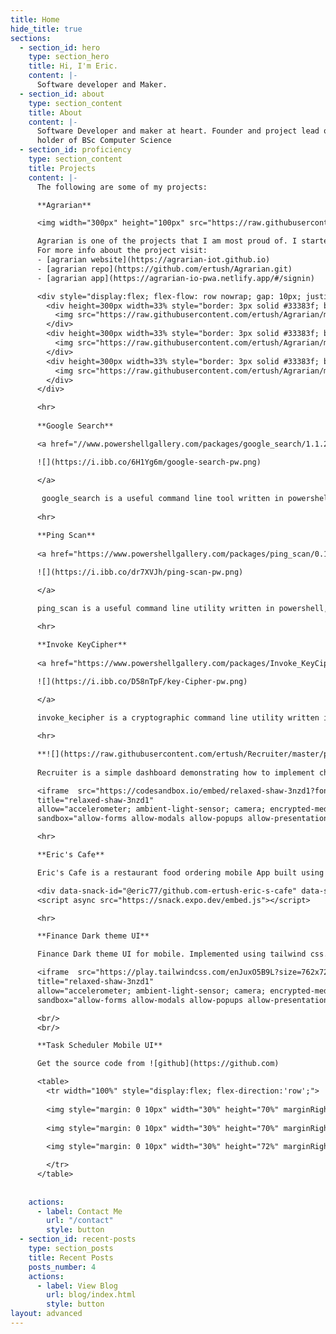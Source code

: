 ```yaml
---
title: Home
hide_title: true
sections:
  - section_id: hero
    type: section_hero
    title: Hi, I'm Eric.
    content: |-
      Software developer and Maker.
  - section_id: about
    type: section_content
    title: About
    content: |-
      Software Developer and maker at heart. Founder and project lead of [Agrarian](https://agrarian-iot.github.io). Full stack developer with an interest in IoT  and 
      holder of BSc Computer Science 
  - section_id: proficiency
    type: section_content
    title: Projects
    content: |-
      The following are some of my projects:

      **Agrarian**

      <img width="300px" height="100px" src="https://raw.githubusercontent.com/ertush/Agrarian/master/screenshots/Agrarian-Logo-1.png" alt="agrarian-logo" />

      Agrarian is one of the projects that I am most proud of. I started it back in school, and since then it has grown in leaps and bounds. 
      For more info about the project visit:
      - [agrarian website](https://agrarian-iot.github.io)
      - [agrarian repo](https://github.com/ertush/Agrarian.git)
      - [agrarian app](https://agrarian-io-pwa.netlify.app/#/signin) 

      <div style="display:flex; flex-flow: row nowrap; gap: 10px; justify-content: center align-items: center">
        <div height=300px width=33% style="border: 3px solid #33383f; border-radius: 20px; overflow: hidden">
          <img src="https://raw.githubusercontent.com/ertush/Agrarian/master/screenshots/mobile-sc1.png" alt="mobile-sc1"/>
        </div>
        <div height=300px width=33% style="border: 3px solid #33383f; border-radius: 20px; overflow: hidden">
          <img src="https://raw.githubusercontent.com/ertush/Agrarian/master/screenshots/mobile-sc4.png" alt="mobile-sc4"/>
        </div>
        <div height=300px width=33% style="border: 3px solid #33383f; border-radius: 20px; overflow: hidden">
          <img src="https://raw.githubusercontent.com/ertush/Agrarian/master/screenshots/mobile-sc5.png" alt="mobile-sc5"/>
        </div>
      </div>

      <hr>
      
      **Google Search**

      <a href="//www.powershellgallery.com/packages/google_search/1.1.2">

      ![](https://i.ibb.co/6H1Yg6m/google-search-pw.png)

      </a>
      
       google_search is a useful command line tool written in powershell. It can be run on any platform using docker. It is allows you to launch a google search from powershell or bash or any unix based terminal. 
      
      <hr>

      **Ping Scan**
      
      <a href="https://www.powershellgallery.com/packages/ping_scan/0.1.3.6">

      ![](https://i.ibb.co/dr7XVJh/ping-scan-pw.png)

      </a>
      
      ping_scan is a useful command line utility written in powershell, that allows you to scan a range of hosts in a LAN. It returns the number of alive host in a network as well as their respective Ip addresses. It is network interface specific. Download it from [powershell galery](https://www.powershellgallery.com/packages/ping_scan/0.1.3.6) or get the [docker image](https://hub.docker.com/r/ricodck/ping-addressrange/tags?page=1&ordering=last_updated)

      <hr>

      **Invoke KeyCipher**
      
      <a href="https://www.powershellgallery.com/packages/Invoke_KeyCipher/0.1.3.1">

      ![](https://i.ibb.co/D58nTpF/key-Cipher-pw.png)

      </a>
      
      invoke_kecipher is a cryptographic command line utility written in powershell and also available as a [docker image](https://hub.docker.com/r/ricodck/invoke-keycipher/tags?page=1&ordering=last_updated). Download it from [powershell gallery](https://www.powershellgallery.com/packages/Invoke_KeyCipher/0.1.3.1)

      <hr>

      **![](https://raw.githubusercontent.com/ertush/Recruiter/master/public/favicon.ico) Recruiter**
    
      Recruiter is a simple dashboard demonstrating how to implement charts using chart.js with support for dark and light theme. It uses sass as a css pre-processor.

      <iframe  src="https://codesandbox.io/embed/relaxed-shaw-3nzd1?fontsize=14&hidenavigation=1&theme=dark"style="width:100%; height:500px; border:3px solid #33383f; border-radius: 20px; overflow:hidden;"
      title="relaxed-shaw-3nzd1"
      allow="accelerometer; ambient-light-sensor; camera; encrypted-media; geolocation; gyroscope; hid; microphone; midi; payment; usb; vr; xr-spatial-tracking"
      sandbox="allow-forms allow-modals allow-popups allow-presentation allow-same-origin allow-scripts"></iframe>

      <hr>

      **Eric's Cafe**

      Eric's Cafe is a restaurant food ordering mobile App built using react native, redux and rn-tailwind

      <div data-snack-id="@eric77/github.com-ertush-eric-s-cafe" data-snack-platform="android" data-snack-preview="true" data-snack-theme="dark" style="overflow:hidden;background:#F9F9F9;border:3px solid #33383f;border-radius:20px; overflow:hidden;height:700px;width:100%"></div>
      <script async src="https://snack.expo.dev/embed.js"></script>

      <hr>

      **Finance Dark theme UI**

      Finance Dark theme UI for mobile. Implemented using tailwind css. The design is inspired by [ghulaam-rasool](https://dribbble.com/ghulaam-rasool). Checkout his designs on dribble, or explore the theme below.

      <iframe  src="https://play.tailwindcss.com/enJuxO5B9L?size=762x720" style="width:100%; height:760px; border: 3px solid #33383f; border-radius: 20px; overflow:hidden;"
      title="relaxed-shaw-3nzd1"
      allow="accelerometer; ambient-light-sensor; camera; encrypted-media; geolocation; gyroscope; hid; microphone; midi; payment; usb; vr; xr-spatial-tracking"
      sandbox="allow-forms allow-modals allow-popups allow-presentation allow-same-origin allow-scripts"></iframe>

      <br/>
      <br/>

      **Task Scheduler Mobile UI**

      Get the source code from ![github](https://github.com)

      <table>
        <tr width="100%" style="display:flex; flex-direction:'row';">
       
        <img style="margin: 0 10px" width="30%" height="70%" marginRight="2px" src="https://i.ibb.co/YL6KC33/Screen1.png" alt="github">
       
        <img style="margin: 0 10px" width="30%" height="70%" marginRight="2px" src="https://i.ibb.co/d0GY3by/Screen2.png" alt="github">
        
        <img style="margin: 0 10px" width="30%" height="72%" marginRight="2px" src="https://i.ibb.co/XLfG4JJ/Screen3.png" alt="github">

        </tr>        
      </table>
       
      
    actions:
      - label: Contact Me
        url: "/contact"
        style: button
  - section_id: recent-posts
    type: section_posts
    title: Recent Posts
    posts_number: 4
    actions:
      - label: View Blog
        url: blog/index.html
        style: button
layout: advanced
---
```

